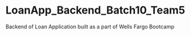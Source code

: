 # LoanApp_Backend_Batch10_Team5
Backend of Loan Application built as a part of Wells Fargo Bootcamp
